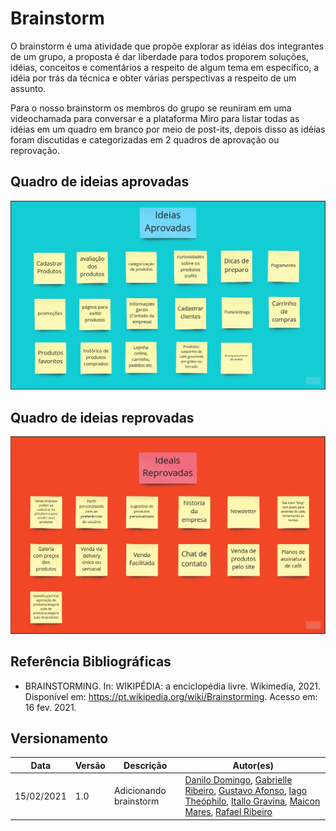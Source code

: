 # Brainstorm

O brainstorm é uma atividade que propõe explorar as idéias dos integrantes de um grupo, a proposta é dar liberdade para todos proporem soluções, idéias, conceitos e comentários a respeito de algum tema em específico, a idéia por trás da técnica e obter várias perspectivas a respeito de um assunto.

Para o nosso brainstorm os membros do grupo se reuniram em uma videochamada para conversar e a plataforma Miro para listar todas as idéias em um quadro em branco por meio de post-its, depois disso as idéias foram discutidas e categorizadas em 2 quadros de aprovação ou reprovação. 


## Quadro de ideias aprovadas

![alt text](../../img/Brainstorm1.jpg)

## Quadro de ideias reprovadas

![alt text](../../img/Brainstorm2.jpg)

## Referência Bibliográficas

- BRAINSTORMING. In: WIKIPÉDIA: a enciclopédia livre. Wikimedia, 2021. Disponível em: https://pt.wikipedia.org/wiki/Brainstorming. Acesso em: 16 fev. 2021.

## Versionamento

| Data | Versão | Descrição | Autor(es) |
|------|------|------|------|
|15/02/2021|1.0|Adicionando brainstorm|[Danilo Domingo](https://github.com/danilow200), [Gabrielle Ribeiro](https://github.com/Gabrielle-Ribeiro), [Gustavo Afonso](https://github.com/GustavoAPS), [Iago Theóphilo](https://github.com/IagoTheophilo), [Itallo Gravina](https://github.com/itallogravina), [Maicon Mares](https://github.com/MaiconMares), [Rafael Ribeiro](https://github.com/rafaelflarrn)|